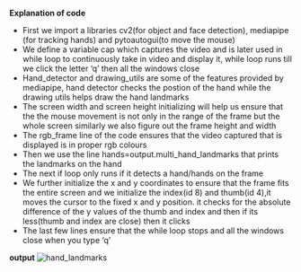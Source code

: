 **Explanation of code**
- First we import a libraries cv2(for object and face detection), mediapipe (for tracking hands) and pytoautogui(to move the mouse)
- We define a variable cap which captures the video and is later used in while loop to continuously take in video and display it, while loop runs till we click the letter ‘q’ then all the windows close
- Hand_detector and drawing_utils are some of the features provided by mediapipe, hand detector checks the postion of the hand while the drawing utils helps draw the hand landmarks 
- The screen width and screen height initializing will help us ensure that the the mouse movement is not only in the range of the frame but the whole screen similarly we also figure out the frame height and width
- The rgb_frame line of the code ensures that the video captured that is displayed is in proper rgb colours
- Then we use the line hands=output.multi_hand_landmarks that prints the landmarks on the hand
- The next if loop only runs if it detects a hand/hands on the frame
- We further initialize the x and y coordinates to ensure that the frame fits the entire screen and we initialize the index(id 8) and thumb(id 4),it moves the cursor to the fixed x and y position. it checks for the absolute difference of the y values of the thumb and index and then if its less(thumb and index are close) then it clicks
- The last few lines ensure that the while loop stops and all the windows close when you type ‘q’

**output**
![hand_landmarks](image.png)
